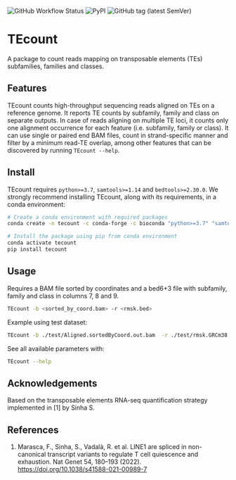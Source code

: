 ![GitHub Workflow Status](https://img.shields.io/github/workflow/status/bodegalab/tecount/Upload%20Python%20Package) ![PyPI](https://img.shields.io/pypi/v/tecount) ![GitHub tag (latest SemVer)](https://img.shields.io/github/v/tag/bodegalab/tecount)

# TEcount

A package to count reads mapping on transposable elements (TEs) subfamilies, families and classes.

## Features

TEcount counts high-throughput sequencing reads aligned on TEs on a reference genome.
It reports TE counts by subfamily, family and class on separate outputs.
In case of reads aligning on multiple TE loci, it counts only one alignment occurrence for each feature (i.e. subfamily, family or class).
It can use single or paired end BAM files, count in strand-specific manner and filter by a minimum read-TE overlap, among other features that can be discovered by running `TEcount --help`.

## Install
TEcount requires `python>=3.7`, `samtools>=1.14` and `bedtools>=2.30.0`. We strongly recommend installing TEcount, along with its requirements, in a conda environment:
```bash
# Create a conda environment with required packages
conda create -n tecount -c conda-forge -c bioconda "python>=3.7" "samtools>=1.14" "bedtools>=2.30.0"

# Install the package using pip from conda environment
conda activate tecount
pip install tecount
```

## Usage
Requires a BAM file sorted by coordinates and a bed6+3 file with subfamily, family and class in columns 7, 8 and 9.

```bash
TEcount -b <sorted_by_coord.bam> -r <rmsk.bed>
```

Example using test dataset:
```bash
TEcount -b ./test/Aligned.sortedByCoord.out.bam  -r ./test/rmsk.GRCm38.chr19.bed.gz
```

See all available parameters with:
```bash
TEcount --help
```

## Acknowledgements
Based on the transposable elements RNA-seq quantification strategy implemented in [1] by Sinha S.

## References
1. Marasca, F., Sinha, S., Vadalà, R. et al. LINE1 are spliced in non-canonical transcript variants to regulate T cell quiescence and exhaustion. Nat Genet 54, 180–193 (2022). https://doi.org/10.1038/s41588-021-00989-7

